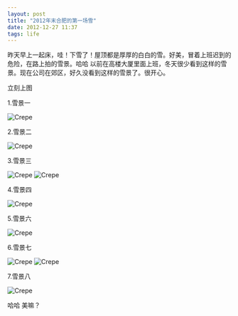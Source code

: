 ```yaml
---
layout: post
title: "2012年末合肥的第一场雪"
date: 2012-12-27 11:37
tags: life
---
```

   昨天早上一起床，哇！下雪了！屋顶都是厚厚的白白的雪。好美，冒着上班迟到的危险，在路上拍的<span class="stress">雪景</span>。哈哈
   以前在高楼大厦里面上班，冬天很少看到这样的雪景。现在公司在郊区，好久没看到这样的雪景了。<span class="stress">很开心</span>。
   
   立刻上图
   
   <!-- more -->
   
   1.雪景一
   
   ![Crepe](/images/blog/1.jpg)
   
   2.雪景二
   
   ![Crepe](/images/blog/2.jpg)
   
   3.雪景三
   
   ![Crepe](/images/blog/3.jpg)
   ![Crepe](/images/blog/4.jpg)
   
   4.雪景四
   
   ![Crepe](/images/blog/5.jpg)
   
   5.雪景六
   
   ![Crepe](/images/blog/6.jpg)
   
   6.雪景七
   
   ![Crepe](/images/blog/7.jpg)
   ![Crepe](/images/blog/8.jpg)
   
   7.雪景八
   
   ![Crepe](/images/blog/9.jpg)
   
   哈哈 <span class="stressw">美嘛？</span>
   